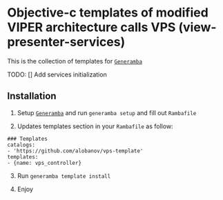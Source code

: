 # Objective-c templates of modified VIPER architecture calls VPS (view-presenter-services)
This is the collection of templates for [`Generamba`](https://github.com/rambler-digital-solutions/Generamba)

TODO:
[] Add services initialization

## Installation
1) Setup [`Generamba`](https://github.com/rambler-ios/Generamba) and run `generamba setup` and fill out `Rambafile`

2) Updates templates section in your `Rambafile` as follow:
```
### Templates
catalogs:
- 'https://github.com/alobanov/vps-template'
templates:
- {name: vps_controller}
```

3) Run `generamba template install`

5) Enjoy
